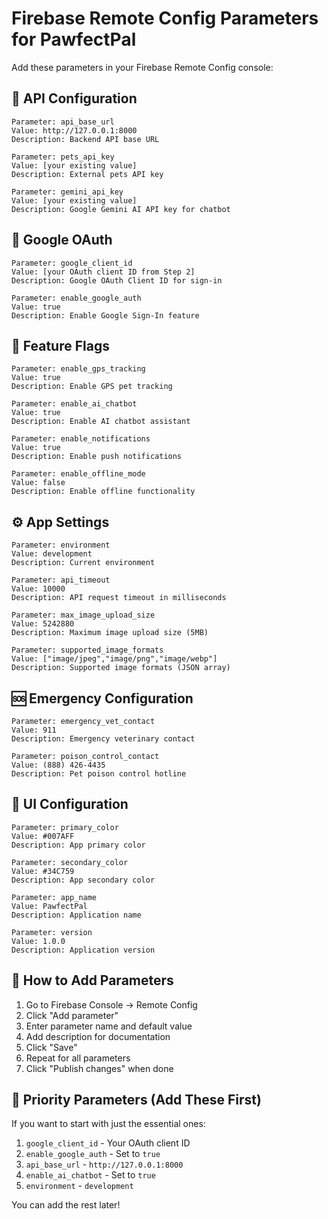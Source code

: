 # Firebase Remote Config Parameters for PawfectPal

Add these parameters in your Firebase Remote Config console:

## 🔑 API Configuration
```
Parameter: api_base_url
Value: http://127.0.0.1:8000
Description: Backend API base URL

Parameter: pets_api_key
Value: [your existing value]
Description: External pets API key

Parameter: gemini_api_key  
Value: [your existing value]
Description: Google Gemini AI API key for chatbot
```

## 🔐 Google OAuth
```
Parameter: google_client_id
Value: [your OAuth client ID from Step 2]
Description: Google OAuth Client ID for sign-in

Parameter: enable_google_auth
Value: true
Description: Enable Google Sign-In feature
```

## 🚀 Feature Flags
```
Parameter: enable_gps_tracking
Value: true
Description: Enable GPS pet tracking

Parameter: enable_ai_chatbot
Value: true
Description: Enable AI chatbot assistant

Parameter: enable_notifications
Value: true
Description: Enable push notifications

Parameter: enable_offline_mode
Value: false
Description: Enable offline functionality
```

## ⚙️ App Settings
```
Parameter: environment
Value: development
Description: Current environment

Parameter: api_timeout
Value: 10000
Description: API request timeout in milliseconds

Parameter: max_image_upload_size
Value: 5242880
Description: Maximum image upload size (5MB)

Parameter: supported_image_formats
Value: ["image/jpeg","image/png","image/webp"]
Description: Supported image formats (JSON array)
```

## 🆘 Emergency Configuration
```
Parameter: emergency_vet_contact
Value: 911
Description: Emergency veterinary contact

Parameter: poison_control_contact
Value: (888) 426-4435
Description: Pet poison control hotline
```

## 🎨 UI Configuration
```
Parameter: primary_color
Value: #007AFF
Description: App primary color

Parameter: secondary_color
Value: #34C759
Description: App secondary color

Parameter: app_name
Value: PawfectPal
Description: Application name

Parameter: version
Value: 1.0.0
Description: Application version
```

## 📝 How to Add Parameters

1. Go to Firebase Console → Remote Config
2. Click "Add parameter"
3. Enter parameter name and default value
4. Add description for documentation
5. Click "Save"
6. Repeat for all parameters
7. Click "Publish changes" when done

## 🎯 Priority Parameters (Add These First)

If you want to start with just the essential ones:

1. `google_client_id` - Your OAuth client ID
2. `enable_google_auth` - Set to `true`
3. `api_base_url` - `http://127.0.0.1:8000`
4. `enable_ai_chatbot` - Set to `true`
5. `environment` - `development`

You can add the rest later!

